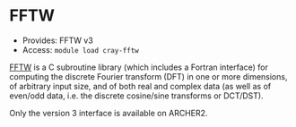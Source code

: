# FFTW

  - Provides: FFTW v3
  - Access: `module load cray-fftw`

[FFTW](http://www.fftw.org) is a C subroutine library (which includes
a Fortran interface) for computing the discrete Fourier transform
(DFT) in one or more dimensions, of arbitrary input size, and of
both real and complex data (as well as of even/odd data, i.e. the
discrete cosine/sine transforms or DCT/DST).

Only the version 3 interface is available on ARCHER2.